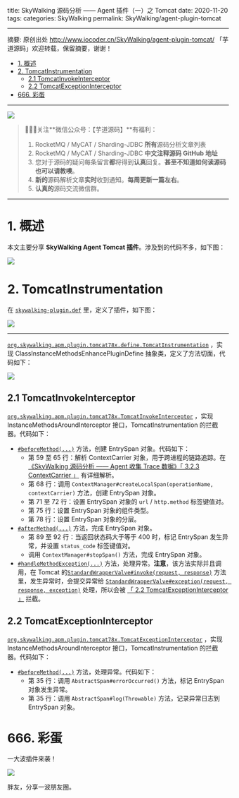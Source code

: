 title: SkyWalking 源码分析 —— Agent 插件（一）之 Tomcat
date: 2020-11-20
tags:
categories: SkyWalking
permalink: SkyWalking/agent-plugin-tomcat

-------

摘要: 原创出处 http://www.iocoder.cn/SkyWalking/agent-plugin-tomcat/ 「芋道源码」欢迎转载，保留摘要，谢谢！

- [1. 概述](http://www.iocoder.cn/SkyWalking/agent-plugin-tomcat/)
- [2. TomcatInstrumentation](http://www.iocoder.cn/SkyWalking/agent-plugin-tomcat/)
  - [2.1 TomcatInvokeInterceptor](http://www.iocoder.cn/SkyWalking/agent-plugin-tomcat/)
  - [2.2 TomcatExceptionInterceptor](http://www.iocoder.cn/SkyWalking/agent-plugin-tomcat/)
- [666. 彩蛋](http://www.iocoder.cn/SkyWalking/agent-plugin-tomcat/)

-------

![](http://www.iocoder.cn/images/common/wechat_mp_2017_07_31.jpg)

> 🙂🙂🙂关注**微信公众号：【芋道源码】**有福利：  
> 1. RocketMQ / MyCAT / Sharding-JDBC **所有**源码分析文章列表  
> 2. RocketMQ / MyCAT / Sharding-JDBC **中文注释源码 GitHub 地址**  
> 3. 您对于源码的疑问每条留言**都**将得到**认真**回复。**甚至不知道如何读源码也可以请教噢**。  
> 4. **新的**源码解析文章**实时**收到通知。**每周更新一篇左右**。  
> 5. **认真的**源码交流微信群。

-------

# 1. 概述

本文主要分享 **SkyWalking Agent Tomcat 插件**。涉及到的代码不多，如下图：

![](http://www.iocoder.cn/images/SkyWalking/2020_11_20/01.png)

# 2. TomcatInstrumentation

在 [`skywalking-plugin.def`](https://github.com/YunaiV/skywalking/blob/0128349b40592b8ae329443c52f43577cc9fa16b/apm-sniffer/apm-sdk-plugin/tomcat-7.x-8.x-plugin/src/main/resources/skywalking-plugin.def) 里，定义了插件，如下图：

![](http://www.iocoder.cn/images/SkyWalking/2020_11_20/03.png)

-------

[`org.skywalking.apm.plugin.tomcat78x.define.TomcatInstrumentation`](https://github.com/YunaiV/skywalking/blob/0128349b40592b8ae329443c52f43577cc9fa16b/apm-sniffer/apm-sdk-plugin/tomcat-7.x-8.x-plugin/src/main/java/org/skywalking/apm/plugin/tomcat78x/define/TomcatInstrumentation.java) ，实现 ClassInstanceMethodsEnhancePluginDefine 抽象类，定义了方法切面，代码如下：

![](http://www.iocoder.cn/images/SkyWalking/2020_11_20/02.png)

## 2.1 TomcatInvokeInterceptor

[`org.skywalking.apm.plugin.tomcat78x.TomcatInvokeInterceptor`](https://github.com/YunaiV/skywalking/blob/0128349b40592b8ae329443c52f43577cc9fa16b/apm-sniffer/apm-sdk-plugin/tomcat-7.x-8.x-plugin/src/main/java/org/skywalking/apm/plugin/tomcat78x/TomcatInvokeInterceptor.java) ，实现 InstanceMethodsAroundInterceptor 接口，TomcatInstrumentation 的拦截器。代码如下：

* [`#beforeMethod(...)`](https://github.com/YunaiV/skywalking/blob/0128349b40592b8ae329443c52f43577cc9fa16b/apm-sniffer/apm-sdk-plugin/tomcat-7.x-8.x-plugin/src/main/java/org/skywalking/apm/plugin/tomcat78x/TomcatInvokeInterceptor.java#L5) 方法，创建 EntrySpan 对象。代码如下：
    * 第 59 至 65 行：解析 ContextCarrier 对象，用于跨进程的链路追踪。在 [《SkyWalking 源码分析 —— Agent 收集 Trace 数据》「 3.2.3 ContextCarrier 」](http://www.iocoder.cn/SkyWalking/agent-collect-trace/?self) 有详细解析。
    * 第 68 行：调用 `ContextManager#createLocalSpan(operationName, contextCarrier)` 方法，创建 EntrySpan 对象。
    * 第 71 至 72 行：设置 EntrySpan 对象的 `url` / `http.method` 标签键值对。
    * 第 75 行：设置 EntrySpan 对象的组件类型。
    * 第 78 行：设置 EntrySpan 对象的分层。
* [`#afterMethod(...)`](https://github.com/YunaiV/skywalking/blob/0128349b40592b8ae329443c52f43577cc9fa16b/apm-sniffer/apm-sdk-plugin/tomcat-7.x-8.x-plugin/src/main/java/org/skywalking/apm/plugin/tomcat78x/TomcatInvokeInterceptor.java#L81) 方法，完成 EntrySpan 对象。
    * 第 89 至 92 行：当返回状态码大于等于 400 时，标记 EntrySpan 发生异常，并设置 `status_code` 标签键值对。
    * 调用 `ContextManager#stopSpan()` 方法，完成 EntrySpan 对象。
* [`#handleMethodException(...)`](https://github.com/YunaiV/skywalking/blob/0128349b40592b8ae329443c52f43577cc9fa16b/apm-sniffer/apm-sdk-plugin/tomcat-7.x-8.x-plugin/src/main/java/org/skywalking/apm/plugin/tomcat78x/TomcatInvokeInterceptor.java#L99) 方法，处理异常。**注意**，该方法实际并且调用，在 Tomcat 的[`StandardWrapperValve#invoke(request, response)`](https://github.com/Oreste-Luci/apache-tomcat-8.0.26-src/blob/master/java/org/apache/catalina/core/StandardWrapperValve.java#L94) 方法里，发生异常时，会提交异常给 [`StandardWrapperValve#exception(request, response, exception)`](https://github.com/Oreste-Luci/apache-tomcat-8.0.26-src/blob/master/java/org/apache/catalina/core/StandardWrapperValve.java#L507) 处理，所以会被 [「 2.2 TomcatExceptionInterceptor 」](#) 拦截。

## 2.2 TomcatExceptionInterceptor

[`org.skywalking.apm.plugin.tomcat78x.TomcatExceptionInterceptor`](https://github.com/YunaiV/skywalking/blob/0128349b40592b8ae329443c52f43577cc9fa16b/apm-sniffer/apm-sdk-plugin/tomcat-7.x-8.x-plugin/src/main/java/org/skywalking/apm/plugin/tomcat78x/TomcatExceptionInterceptor.java) ，实现 InstanceMethodsAroundInterceptor 接口，TomcatInstrumentation 的拦截器。代码如下：

* [`#beforeMethod(...)`](https://github.com/YunaiV/skywalking/blob/0128349b40592b8ae329443c52f43577cc9fa16b/apm-sniffer/apm-sdk-plugin/tomcat-7.x-8.x-plugin/src/main/java/org/skywalking/apm/plugin/tomcat78x/TomcatExceptionInterceptor.java#L31) 方法，处理异常。代码如下：
    * 第 35 行：调用 `AbstractSpan#errorOccurred()` 方法，标记 EntrySpan 对象发生异常。
    * 第 35 行：调用 `AbstractSpan#log(Throwable)` 方法，记录异常日志到 EntrySpan 对象。

# 666. 彩蛋

一大波插件来袭！

![](http://www.iocoder.cn/images/SkyWalking/2020_11_20/04.png)

胖友，分享一波朋友圈。


